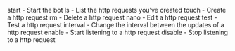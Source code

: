 start - Start the bot
ls - List the http requests you've created
touch - Create a http request
rm - Delete a http request
nano - Edit a http request
test - Test a http request
interval - Change the interval between the updates of a http request
enable - Start listening to a http request
disable - Stop listening to a http request

